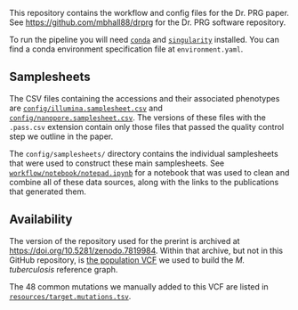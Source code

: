 This repository contains the workflow and config files for the Dr. PRG paper.
See https://github.com/mbhall88/drprg for the Dr. PRG software repository.

To run the pipeline you will need [`conda`](https://docs.conda.io/en/latest/) and
[`singularity`](https://github.com/apptainer/singularity) installed. You can find a
conda environment specification file at `environment.yaml`.

## Samplesheets

The CSV files containing the accessions and their associated phenotypes
are [`config/illumina.samplesheet.csv`](./config/illumina.samplesheet.csv)
and [`config/nanopore.samplesheet.csv`](./config/nanopore.samplesheet.csv). The
versions of these files with the `.pass.csv` extension contain only those files that
passed the quality control step we outline in the paper.

The `config/samplesheets/` directory contains the individual samplesheets that were used
to construct these main samplesheets.
See [`workflow/notebook/notepad.ipynb`](./workflow/notebook/notepad.ipynb) for a
notebook that was used to clean and combine all of these data sources, along with the
links to the publications that generated them.

## Availability

The version of the repository used for the prerint is archived
at <https://doi.org/10.5281/zenodo.7819984>. Within that archive, but not in this GitHub
repository, is [the population VCF][vcf] we used to build the *M. tuberculosis*
reference
graph.

The 48 common mutations we manually added to this VCF are listed
in [`resources/target.mutations.tsv`](./resources/target.mutations.tsv).

[vcf]: https://zenodo.org/api/files/4f5add5b-37ef-4241-9acb-9926eecb9254/sparse.filtered.vcf.gz